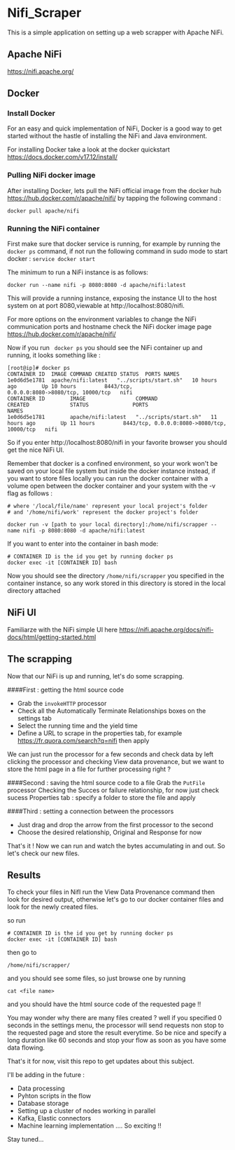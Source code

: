 # Nifi_Scraper

This is a simple application on setting up a web scrapper with Apache NiFi. 

## Apache NiFi
https://nifi.apache.org/

## Docker 

### Install Docker
For an easy and quick implementation of NiFi, Docker is a good way to get started without the hastle of installing the NiFi and Java environment. 

For installing Docker take a look at the docker quickstart https://docs.docker.com/v17.12/install/ 

### Pulling NiFi docker image
After installing Docker, lets pull the NiFi official image from the docker hub https://hub.docker.com/r/apache/nifi/ by tapping the following command :

```
docker pull apache/nifi
```

### Running the NiFi container

First make sure that docker service is running, for example by running the ```docker ps``` command, if not run the following command in sudo mode to start docker :
``` service docker start ```

The minimum to run a NiFi instance is as follows:

```
docker run --name nifi -p 8080:8080 -d apache/nifi:latest
```

This will provide a running instance, exposing the instance UI to the host system on at port 8080,viewable at http://localhost:8080/nifi.

For more options on the environment variables to change the NiFi communication ports and hostname check the NiFi docker image page https://hub.docker.com/r/apache/nifi/

Now if you run ``` docker ps``` you should see the NiFi container up and running, it looks something like : 
```
[root@ip]# docker ps
CONTAINER ID  IMAGE COMMAND CREATED STATUS  PORTS NAMES
1e0d6d5e1781  apache/nifi:latest   "../scripts/start.sh"   10 hours ago        Up 10 hours         8443/tcp, 
0.0.0.0:8080->8080/tcp, 10000/tcp   nifi
CONTAINER ID        IMAGE                COMMAND                 CREATED             STATUS              PORTS                                         NAMES
1e0d6d5e1781        apache/nifi:latest   "../scripts/start.sh"   11 hours ago        Up 11 hours         8443/tcp, 0.0.0.0:8080->8080/tcp, 10000/tcp   nifi

```

So if you enter http://localhost:8080/nifi in your favorite browser you should get the nice NiFi UI.  

Remember that docker is a confined environment, so your work won't be saved on your local file system but inside the docker instance instead, if you want to store files locally you can run the docker container with a volume open between the docker container and your system with the -v flag as follows : 

```
# where '/local/file/name' represent your local project's folder
# and '/home/nifi/work' represent the docker project's folder

docker run -v [path to your local directory]:/home/nifi/scrapper --name nifi -p 8080:8080 -d apache/nifi:latest
```

If you want to enter into the container in bash mode:

```
# CONTAINER ID is the id you get by running docker ps
docker exec -it [CONTAINER ID] bash
```
Now you should see the directory ```/home/nifi/scrapper``` you specified in the container instance, so any work stored in this directory is stored in the local directory attached 


## NiFi UI
Familiarze with the NiFi simple UI here https://nifi.apache.org/docs/nifi-docs/html/getting-started.html

## The scrapping
Now that our NiFi is up and running, let's do some scrapping.

####First : getting the html source code
- Grab the ```invokeHTTP``` processor
- Check all the Automatically Terminate Relationships boxes on the settings tab
- Select the running time and the yield time 
- Define a URL to scrape in the properties tab, for example https://fr.quora.com/search?q=nifi then apply

We can just run the processor for a few seconds and check data by left clicking the processor and checking View data provenance, but we want to store the html page in a file for further processing right ? 

####Second : saving the html source code to a file
Grab the ```PutFile``` processor
Checking the Succes or failure relationship, for now just check sucess
Properties tab : specify a folder to store the file and apply

####Third : setting a connection between the processors
- Just drag and drop the arrow from the first processor to the second
- Choose the desired relationship, Original and Response for now

That's it !
Now we can run and watch the bytes accumulating in and out. So let's check our new files.

## Results 
To check your files in NifI run the View Data Provenance command then look for desired output, otherwise let's go to our docker container files and look for the newly created files. 

so run 
```
# CONTAINER ID is the id you get by running docker ps
docker exec -it [CONTAINER ID] bash
```
then go to 
```
/home/nifi/scrapper/
```
and you should see some files, so just browse one by running 
```
cat <file name>
```
and you should have the html source code of the requested page !!

You may wonder why there are many files created ? well if you specified 0 seconds in the settings menu, the processor will send requests non stop to the requested page and store the result everytime. So be nice and specify a long duration like 60 seconds and stop your flow as soon as you have some data flowing. 

That's it for now, visit this repo to get updates about this subject. 

I'll be adding in the future :
- Data processing 
- Pyhton scripts in the flow
- Database storage 
- Setting up a cluster of nodes working in parallel 
- Kafka, Elastic connectors
- Machine learning implementation .... So exciting !!

Stay tuned... 





